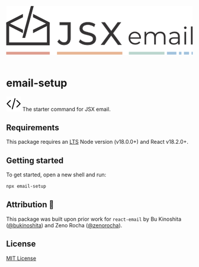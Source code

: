 <!-- [npm]: https://img.shields.io/npm/v/@jsx-email/cli
[npm-url]: https://www.npmjs.com/package/@jsx-email/cli

[![npm][npm]][npm-url]
[![Join our Discord](https://img.shields.io/badge/join_our-Discord-5a64ea)](https://discord.gg/FywZN57mTg)
[![libera manifesto](https://img.shields.io/badge/libera-manifesto-lightgrey.svg)](https://liberamanifesto.com) -->

<div align="center">
	<img src="https://raw.githubusercontent.com/shellscape/jsx-email/main/assets/npm-header.svg" alt="JSX email"><br/><br/>
</div>

# email-setup

![jsx-email](../../assets/brackets.svg) The starter command for JSX email.

## Requirements

This package requires an [LTS](https://github.com/nodejs/Release) Node version (v18.0.0+) and React v18.2.0+.

## Getting started

To get started, open a new shell and run:

```sh
npx email-setup
```

<!--
This will create a new folder called `emails` with a few email templates.

## Options

Alternatively, you can pass a parameter to specify the name of the folder:

```sh
npx email-setup
``` -->

## Attribution 🧡

This package was built upon prior work for `react-email` by Bu Kinoshita ([@bukinoshita](https://twitter.com/bukinoshita)) and Zeno Rocha ([@zenorocha](https://twitter.com/zenorocha)).

## License

[MIT License](./LICENSE.md)
